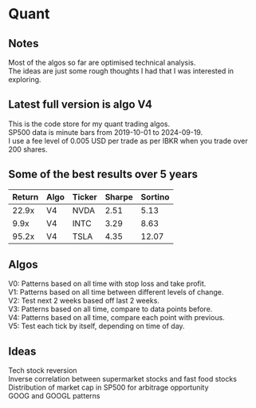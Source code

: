 # Quant

## Notes

Most of the algos so far are optimised technical analysis.\
The ideas are just some rough thoughts I had that I was interested in exploring.

## Latest full version is algo V4

This is the code store for my quant trading algos.\
SP500 data is minute bars from 2019-10-01 to 2024-09-19.\
I use a fee level of 0.005 USD per trade as per IBKR when you trade over 200 shares.

## Some of the best results over 5 years

| Return | Algo | Ticker | Sharpe | Sortino |
| ------ | ---- | ------ | ------ | ------- |
| 22.9x  | V4   | NVDA   | 2.51   | 5.13    |
| 9.9x   | V4   | INTC   | 3.29   | 8.63    |
| 95.2x  | V4   | TSLA   | 4.35   | 12.07   |

## Algos

V0: Patterns based on all time with stop loss and take profit.\
V1: Patterns based on all time between different levels of change.\
V2: Test next 2 weeks based off last 2 weeks.\
V3: Patterns based on all time, compare to data points before.\
V4: Patterns based on all time, compare each point with previous.\
V5: Test each tick by itself, depending on time of day.

## Ideas

Tech stock reversion\
Inverse correlation between supermarket stocks and fast food stocks\
Distribution of market cap in SP500 for arbitrage opportunity\
GOOG and GOOGL patterns
